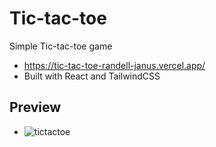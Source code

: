 # Tic-tac-toe

Simple Tic-tac-toe game

- https://tic-tac-toe-randell-janus.vercel.app/
- Built with React and TailwindCSS

## Preview

- ![tictactoe](https://user-images.githubusercontent.com/77889463/169703602-05d8256f-ae08-49ba-a38c-da9cfc0e88df.gif)
